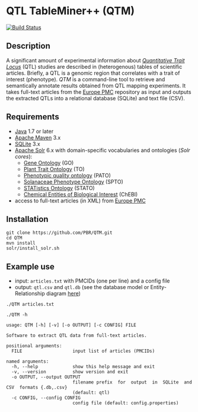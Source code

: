 # QTL TableMiner++ (QTM)

[![Build Status](https://travis-ci.org/candYgene/QTM.svg?branch=dev)](https://travis-ci.org/candYgene/QTM)

## Description
A significant amount of experimental information about [_Quantitative Trait Locus_](https://en.wikipedia.org/wiki/Quantitative_trait_locus) (QTL) studies are described in (heterogenous) tables of scientific articles. Briefly, a QTL is a genomic region that correlates with a trait of interest (phenotype). _QTM_ is a command-line tool to retrieve and semantically annotate results obtained from QTL mapping experiments. It takes full-text articles from the [Europe PMC](https://europepmc.org/) repository as input and outputs the extracted QTLs into a relational database (SQLite) and text file (CSV).

## Requirements

* [Java](http://www.oracle.com/technetwork/java/javase/downloads/index.html) 1.7 or later
* [Apache Maven](https://maven.apache.org/) 3.x
* [SQLite](https://sqlite.org/) 3.x
* [Apache Solr](https://lucene.apache.org/solr/) 6.x with domain-specific vocabularies and ontologies (_Solr cores_):
  * [Gene Ontology](http://www.ontobee.org/ontology/GO) (GO)
  * [Plant Trait Ontology](http://www.ontobee.org/ontology/TO) (TO)
  * [Phenotypic quality ontology](http://www.ontobee.org/ontology/PATO) (PATO)
  * [Solanaceae Phenotype Ontology](http://purl.bioontology.org/ontology/SPTO) (SPTO)
  * [STATistics Ontology](http://www.ontobee.org/ontology/STATO) (STATO)
  * [Chemical Entities of Biological Interest](https://www.ebi.ac.uk/chebi/) (ChEBI)
* access to full-text articles (in XML) from [Europe PMC](https://europepmc.org/)

## Installation

```
git clone https://github.com/PBR/QTM.git
cd QTM
mvn install
solr/install_solr.sh
```

## Example use

- input: `articles.txt` with PMCIDs (one per line) and a config file
- output: `qtl.csv` and `qtl.db` (see the database model or Entity-Relationship diagram [here](doc/ER_diagram.png))

`./QTM articles.txt`

`./QTM -h`

```
usage: QTM [-h] [-v] [-o OUTPUT] [-c CONFIG] FILE

Software to extract QTL data from full-text articles.

positional arguments:
  FILE                   input list of articles (PMCIDs)

named arguments:
  -h, --help             show this help message and exit
  -v, --version          show version and exit
  -o OUTPUT, --output OUTPUT
                         filename prefix  for  output  in  SQLite  and  CSV  formats {.db,.csv}
                         (default: qtl)
  -c CONFIG, --config CONFIG
                         config file (default: config.properties)

```
